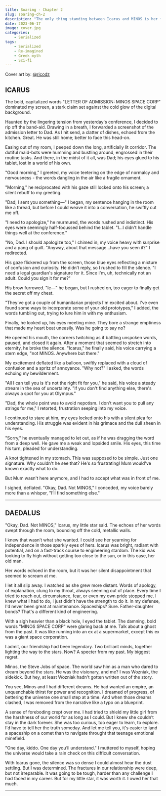 ```yaml
---
title: Soaring - Chapter 2
slug: soaring-ch-2
description: "The only thing standing between Icarus and MINOS is her father's signature. Will it really just be as simple as asking for it?"
date: 2023-06-17
image: cover.jpg
categories:
    - Serialized
tags:
    - Serialized
    - Re-imagined
    - Greek myth
    - Sci-fi
---
```


Cover art by: [@ricodz](https://www.deviantart.com/ricodz/art/A-World-Away-761011373)

## ICARUS

The bold, capitalized words "LETTER OF ADMISSION: MINOS SPACE CORP" dominated my screen, a stark claim set against the cold glow of the digital background.

Haunted by the lingering tension from yesterday's conference, I decided to rip off the band-aid. Drawing in a breath, I forwarded a screenshot of the admission letter to Dad. As I hit send, a clatter of dishes, echoed from the kitchen. Great. He was still home; better to face this head-on.

Easing out of my room, I peeped down the long, artificially lit corridor. The dutiful maid-bots were humming and bustling around, engrossed in their routine tasks. And there, in the midst of it all, was Dad; his eyes glued to his tablet, lost in a world of his own.

"Good morning," I greeted, my voice teetering on the edge of normalcy and nervousness - the words dangling in the air like a fragile ornament.

"Morning," he reciprocated with his gaze still locked onto his screen; a silent rebuff to my greeting.

"Dad, I sent you something—" I began, my sentence hanging in the room like a thread, but before I could weave it into a conversation, he swiftly cut me off.

"I need to apologize," he murmured, the words rushed and indistinct. His eyes were seemingly half-focussed behind the tablet. "I...I didn't handle things well at the conference."

"No, Dad. I should apologize too," I chimed in, my voice heavy with surprise and a pang of guilt. "Anyway, about that message...have you seen it?" I redirected.

His gaze flickered up from the screen, those blue eyes reflecting a mixture of confusion and curiosity. He didn’t reply, so I rushed to fill the silence. "I need a legal guardian's signature for it. Since I'm, uh, technically not an adult. Could you sign it for me?"

His brow furrowed. "Ic—" he began, but I rushed on, too eager to finally get the secret off my chest.

"They've got a couple of humanitarian projects I'm excited about. I've even found some ways to incorporate some of your old prototypes," I added, the words tumbling out, trying to lure him in with my enthusiam.

Finally, he looked up, his eyes meeting mine. They bore a strange emptiness that made my heart beat uneasily. Was he going to say no?

He opened his mouth, the corners twitching as if battling unspoken words, paused, and closed it again. After a moment that seemed to stretch into eternity, he broke the silence. "Icarus," he finally said, his voice carrying a stern edge, "not MINOS. Anywhere but there."

My excitement deflated like a balloon, swiftly replaced with a cloud of confusion and a spritz of annoyance. "Why not?" I asked, the words echoing my bewilderment.

"All I can tell you is it's not the right fit for you," he said, his voice a steady stream in the sea of uncertainty. "If you don't find anything else, there's always a spot for you at Olympus."

"Dad, the whole point was to avoid nepotism. I don't want you to pull any strings for me," I retorted, frustration seeping into my voice.

I continued to stare at him, my eyes locked onto his with a silent plea for understanding. His struggle was evident in his grimace and the dull sheen in his eyes.

"Sorry," he eventually managed to let out, as if he was dragging the word from a deep well. He gave me a weak and lopsided smile. His eyes, this time his turn, pleaded for understanding.

A knot tightened in my stomach. This was supposed to be simple. Just one signature. Why couldn't he see that? He's so frustrating! Mum would've known exactly what to do.

But Mum wasn't here anymore, and I had to accept what was in front of me.

I sighed, deflated. "Okay, Dad. Not MINOS," I conceded, my voice barely more than a whisper, "I'll find something else."

---

## DAEDALUS

"Okay, Dad. Not MINOS," Icarus, my little star said. The echoes of her words swept through the room, bouncing off the cold, metallic walls.

I knew that wasn’t what she wanted. I could see her yearning for independence in those sparkly eyes of hers. Icarus was bright, radiant with potential, and on a fast-track course to engineering stardom. The kid was looking to fly high without getting too close to the sun, or in this case, her old man.

Her words echoed in the room, but it was her silent disappointment that seemed to scream at me. 

I let it all slip away. I watched as she grew more distant. Words of apology, of explanation, clung to my throat, always seeming out of place. Every time I tried to reach out, circumstance, fear, or even my own pride stopped me. I knew what I had to do, I just didn't have the strength to do it. In my defense, I'd never been great at maintenance. Spaceships? Sure. Father-daughter bonds? That's a different kind of engineering.

With a sigh heavier than a black hole, I eyed the tablet. The damning, bold words "MINOS SPACE CORP" were glaring back at me. Talk about a ghost from the past. It was like running into an ex at a supermarket, except this ex was a giant space corporation.

I admit, our friendship had been legendary. Two brilliant minds, together lighting the way to the stars. Now? A specter from my past. My biggest regret.

Minos, the Steve Jobs of space. The world saw him as a man who dared to dream beyond the stars. He was the visionary, and me? I was Wozniak, the sidekick. But hey, at least Wozniak hadn't gotten written out of the story.

You see, Minos and I had different dreams. He had wanted an empire, an unquenchable thirst for power and recognition. I dreamed of progress, of bettering the universe one small step at a time. And when those dreams clashed, I was removed from the narrative like a typo on a blueprint.

A sense of foreboding crept over me. I had tried to shield my little girl from the harshness of our world for as long as I could. But I knew she couldn’t stay in the dark forever. She was too curious, too eager to learn, to explore. I'd have to tell her the truth someday. And let me tell you, it's easier to land a spaceship on a comet than to navigate throught that teenage emotional minefield.

"One day, kiddo. One day you’ll understand." I muttered to myself, hoping the universe would take a rain check on this difficult conversation. 

With Icarus gone, the silence was so dense I could almost hear the dust settling. But I was determined. The fractures in our relationship were deep, but not irreparable. It was going to be tough, harder than any challenge I had faced in my career. But for my little star, it was worth it. I owed her that much.

---
